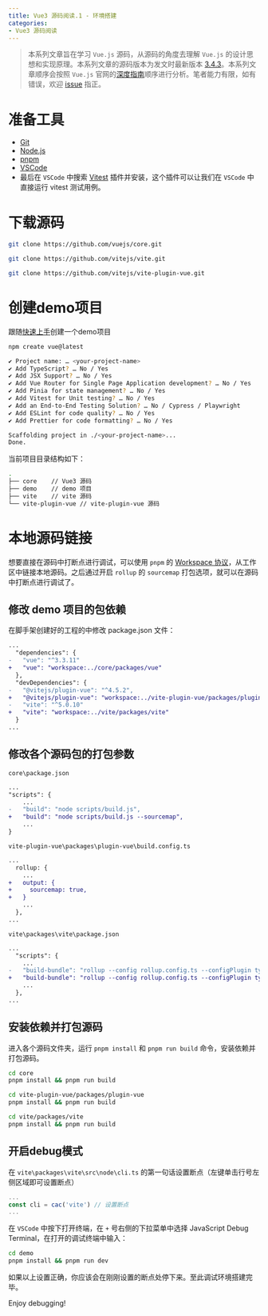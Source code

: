 ```yaml
---
title: Vue3 源码阅读.1 - 环境搭建
categories:
- Vue3 源码阅读
---
```

> 本系列文章旨在学习 `Vue.js` 源码，从源码的角度去理解 `Vue.js` 的设计思想和实现原理。本系列文章的源码版本为发文时最新版本 [3.4.3](https://github.com/vuejs/core/tree/v3.4.3)。本系列文章顺序会按照 `Vue.js` 官网的[深度指南](https://cn.vuejs.org/guide/introduction.html)顺序进行分析。笔者能力有限，如有错误，欢迎 [issue](https://github.com/catchyan/blog/issues) 指正。

<!-- more -->
# 准备工具
- [Git](https://git-scm.com/)
- [Node.js](https://nodejs.org/en/)
- [pnpm](https://pnpm.io/zh/)
- [VSCode](https://code.visualstudio.com/)
- 最后在 `VSCode` 中搜索 [Vitest](https://marketplace.visualstudio.com/items?itemName=ZixuanChen.vitest-explorer) 插件并安装，这个插件可以让我们在 `VSCode` 中直接运行 vitest 测试用例。
# 下载源码
```bash
git clone https://github.com/vuejs/core.git
```
```bash
git clone https://github.com/vitejs/vite.git
```
```bash
git clone https://github.com/vitejs/vite-plugin-vue.git
```

# 创建demo项目
跟随[快速上手](https://cn.vuejs.org/guide/quick-start.html)创建一个demo项目
```bash
npm create vue@latest
```
```bash
✔ Project name: … <your-project-name>
✔ Add TypeScript? … No / Yes
✔ Add JSX Support? … No / Yes
✔ Add Vue Router for Single Page Application development? … No / Yes
✔ Add Pinia for state management? … No / Yes
✔ Add Vitest for Unit testing? … No / Yes
✔ Add an End-to-End Testing Solution? … No / Cypress / Playwright
✔ Add ESLint for code quality? … No / Yes
✔ Add Prettier for code formatting? … No / Yes

Scaffolding project in ./<your-project-name>...
Done.
```
当前项目目录结构如下：
```bash
.
├── core    // Vue3 源码
├── demo    // demo 项目
├── vite    // vite 源码
└── vite-plugin-vue // vite-plugin-vue 源码
```

# 本地源码链接
想要直接在源码中打断点进行调试，可以使用 `pnpm` 的 [Workspace 协议](https://pnpm.io/zh/workspaces#workspace-%E5%8D%8F%E8%AE%AE-workspace)，从工作区中链接本地源码。之后通过开启 `rollup` 的 `sourcemap` 打包选项，就可以在源码中打断点进行调试了。

## 修改 demo 项目的包依赖
在脚手架创建好的工程的中修改 package.json 文件：
```diff
...
  "dependencies": {
-   "vue": "^3.3.11"
+   "vue": "workspace:../core/packages/vue"
  },
  "devDependencies": {
-   "@vitejs/plugin-vue": "^4.5.2",
+   "@vitejs/plugin-vue": "workspace:../vite-plugin-vue/packages/plugin-vue",
-   "vite": "^5.0.10"
+   "vite": "workspace:../vite/packages/vite"
  }
...
```

## 修改各个源码包的打包参数
`core\package.json`
```diff
...
"scripts": {
    ...
-   "build": "node scripts/build.js",    
+   "build": "node scripts/build.js --sourcemap",
    ...
}
```
`vite-plugin-vue\packages\plugin-vue\build.config.ts`
```diff
...
  rollup: {
    ...
+   output: {
+     sourcemap: true,
+   }
    ...
  },
...
```
`vite\packages\vite\package.json`
```diff
...
  "scripts": {
    ...
-   "build-bundle": "rollup --config rollup.config.ts --configPlugin typescript",
+   "build-bundle": "rollup --config rollup.config.ts --configPlugin typescript --watch", // 这里的watch会让打包进程一直运行，不会自动退出，需要打包完后手动关闭
    ...
  },
...
```

## 安装依赖并打包源码
进入各个源码文件夹，运行 `pnpm install` 和 `pnpm run build` 命令，安装依赖并打包源码。
```bash
cd core
pnpm install && pnpm run build
```
```bash
cd vite-plugin-vue/packages/plugin-vue
pnpm install && pnpm run build
```
```bash
cd vite/packages/vite
pnpm install && pnpm run build
```

## 开启debug模式
在 `vite\packages\vite\src\node\cli.ts` 的第一句话设置断点（左键单击行号左侧区域即可设置断点）
```JavaScript
...
const cli = cac('vite') // 设置断点
...
```

在 `VSCode` 中按下打开终端，在 `+` 号右侧的下拉菜单中选择 JavaScript Debug Terminal，在打开的调试终端中输入：
```bash
cd demo
pnpm install && pnpm run dev
```

如果以上设置正确，你应该会在刚刚设置的断点处停下来。至此调试环境搭建完毕。

Enjoy debugging!